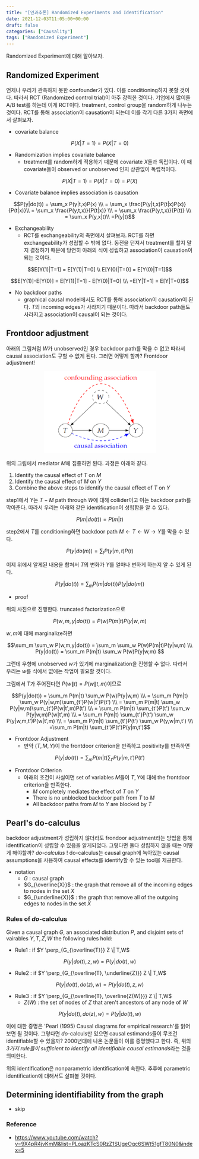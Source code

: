 ```yaml
---
title: "[인과추론] Randomized Experiments and Identification"
date: 2021-12-03T11:05:00+00:00
draft: false
categories: ["Causality"]
tags: ["Randomized Experiment"]
---
```


Randomized Experiment에 대해 알아보자.

<!--more-->

## Randomized Experiment

언제나 우리가 관측하지 못한 confounder가 있다. 이를 conditioning하지 못할 것이다. 따라서 RCT (Randomized control trial)이 아주 강력한 것이다. 기업에서 많이들 A/B test를 하는데 이게 RCT이다. treatment, control group을 random하게 나누는 것이다. RCT를 통해 association이 causation이 되는데 이를 각기 다른 3가지 측면에서 살펴보자.

- covariate balance

$$P(X|T=1) = P(X|T=0)$$

- Randomization implies covariate balance
  - treatment를 random하게 적용하기 때문에 covariate $X$들과 독립이다. 이 때 covariate들이 observed or unobserved 인지 상관없이 독립적이다.

$$P(X|T=1) = P(X|T=0) = P(X)$$

- Covariate balance implies association is causation

$$P(y|do(t)) = \sum_x P(y|t,x)P(x) \\\ = \sum_x \frac{P(y|t,x)P(t|x)P(x)}{P(t|x)}\\ = \sum_x \frac{P(y,t,x)}{P(t|x)} \\\ = \sum_x \frac{P(y,t,x)}{P(t)} \\\ = \sum_x P(y,x|t)\\ =P(y|t)$$

- Exchangeability
  - RCT를 exchangeability의 측면에서 살펴보자. RCT를 하면 exchangeability가 성립할 수 밖에 없다. 동전을 던져서 treatment를 할지 말지 결정하기 때문에 당연히 아래의 식이 성립하고 association이 causation이 되는 것이다.

$$E[Y(1)|T=1] = E[Y(1)|T=0] \\ E[Y(0)|T=0] = E[Y(0)|T=1]$$

$$E[Y(1)]-E[Y(0)] = E[Y(1)|T=1] - E[Y(0)|T=0] \\\ =E[Y|T=1] = E[Y|T=0]$$

- No backdoor paths
  - graphical causal model에서도 RCT를 통해 association이 causation이 된다. $T$의 incoming edges가 사라지기 때문이다. 따라서 backdoor path들도 사라지고 association이 causal이 되는 것이다.

## Frontdoor adjustment
아래의 그림처럼 $W$가 unobserved인 경우 backdoor path를 막을 수 없고 따라서 causal association도 구할 수 없게 된다. 그러면 어떻게 할까? Frontdoor adjustment!

<center>
    <img src="https://github.com/minsoo9506/blog/blob/master/static/blog-imgs/Lec_05_01.PNG?raw=true"  width="300">
</center>

위의 그림에서 mediator $M$에 집중하면 된다. 과정은 아래와 같다.

1. Identify the causal effect of $T$ on $M$
2. Identify the causal effect of $M$ on $Y$
3. Combine the above steps to identify the causal effect of $T$ on $Y$

step1에서 $Y$는 $T-M$ path through $W$에 대해 collider이고 이는 backdoor path를 막아준다. 따라서 우리는 아래와 같은 identification이 성립함을 알 수 있다.

$$P(m|do(t)) = P(m|t)$$

step2에서 $T$를 conditioning하면 backdoor path $M \leftarrow T \leftarrow W \rightarrow Y$를 막을 수 있다.

$$P(y|do(m)) = \sum_t P(y|m,t)P(t)$$

이제 위에서 알게된 내용을 합쳐서 $T$의 변화가 $Y$를 얼마나 변하게 하는지 알 수 있게 된다.

$$P(y|do(t))=\sum_m P(m|do(t))P(y|do(m))$$

- proof

위의 사진으로 진행한다. truncated factorization으로

$$P(w,m,y|do(t))=P(w)P(m|t)P(y|w,m)$$

$w,m$에 대해 marginalize하면

$$\sum_m \sum_w P(w,m,y|do(t)) = \sum_m \sum_w P(w)P(m|t)P(y|w,m) \\\ P(y|do(t)) = \sum_m P(m|t) \sum_w P(w)P(y|w,m) $$

그런데 우항에 unobserved $w$가 있기에 marginalization을 진행할 수 없다. 따라서 우리는 $w$를 식에서 없애는 작업이 필요할 것이다.

그림에서 $T$가 주어진다면 $P(w\|t)=P(w\|t,m)$이므로

$$P(y|do(t)) = \sum_m P(m|t) \sum_w P(w)P(y|w,m) \\\ = \sum_m P(m|t) \sum_w P(y|w,m)\sum_{t'}P(w|t')P(t') \\\ = \sum_m P(m|t) \sum_w P(y|w,m)\sum_{t'}P(w|t',m)P(t') \\\ = \sum_m P(m|t) \sum_{t'}P(t') \sum_w P(y|w,m)P(w|t',m) \\\ = \sum_m P(m|t) \sum_{t'}P(t') \sum_w P(y|w,m,t')P(w|t',m) \\\ = \sum_m P(m|t) \sum_{t'}P(t') \sum_w P(y,w|m,t') \\\ =\sum_m P(m|t) \sum_{t'}P(t')P(y|m,t')$$

- Frontdoor Adjustment
  - 만약 $(T,M,Y)$이 the frontdoor
criterion을 만족하고 positivity를 만족하면

$$P(y|do(t))=\sum_m P(m|t) \sum_{t'}P(y|m,t')P(t')$$

- Frontdoor Criterion
  - 아래의 조건이 사실이면 set of variables $M$들이 $T,Y$에 대해 the
frontdoor criterion을 만족한다.
    - $M$ completely mediates the effect of $T$ on $Y$
    - There is no unblocked backdoor path from $T$ to $M$
    - All backdoor paths from $M$ to $Y$ are blocked by $T$

## Pearl's do-calculus
backdoor adjustment가 성립하지 않더라도 frondoor adjustment라는 방법을 통해 identification이 성립할 수 있음을 알게되었다. 그렇다면 둘다 성립하지 않을 때는 어떻게 해야할까? *do-calculus* ! do-calculus는 causal graph에 녹아있는 causal assumptions을 사용하여 causal effects를 identify할 수 있는 tool을 제공한다. 

- notation
  - $G$ : causal graph
  - $G_{\overline{X}}$ : the graph that remove all of the incoming edges to nodes in the set $X$
  - $G_{\underline{X}}$ : the graph that remove all of the outgoing edges to nodes in the set $X$

### Rules of *do*-calculus
Given a causal graph $G$, an associated distribution $P$, and disjoint sets of vairables $Y,T,Z,W$ the following rules hold:

- Rule1 : if $Y \perp_{G_{\overline{T}}} Z \| T,W$

$$P(y|do(t),z,w)=P(y|do(t),w)$$

- Rule2 : if $Y \perp_{G_{\overline{T}, \underline{Z}}} Z \| T,W$

$$P(y|do(t),do(z),w) = P(y|do(t),z,w)$$

- Rule3 : if $Y \perp_{G_{\overline{T}, \overline{Z(W)}}} Z \| T,W$
  - $Z(W)$ : the set of nodes of $Z$ that aren't ancestors of any node of $W$

$$P(y|do(t),do(z),w) = P(y|do(t),w)$$

이에 대한 증명은 'Pearl (1995) Causal diagrams for empirical research'를 읽어보면 될 것이다. 그렇다면 *do*-calculs만 있으면 causal estimands들이 무조건 identifiable할 수 있을까? 2000년대에 나온 논문들이 이를 증명했다고 한다. 즉, 위의 *3가지 rule들이 sufficient to identify all identifiable causal estimands*라는 것을 의미한다.

위의 identification은 nonparametric identification에 속한다. 추후에 parametric identification에 대해서도 살펴볼 것이다.

## Determining identifiability from the graph
- skip

### Reference
- https://www.youtube.com/watch?v=9X4pR4jvKmM&list=PLoazKTcS0RzZ1SUgeOgc6SWt51gfT80N0&index=5
